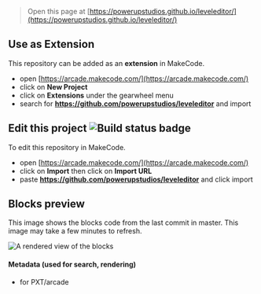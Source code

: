  


> Open this page at [https://powerupstudios.github.io/leveleditor/](https://powerupstudios.github.io/leveleditor/)

## Use as Extension

This repository can be added as an **extension** in MakeCode.

* open [https://arcade.makecode.com/](https://arcade.makecode.com/)
* click on **New Project**
* click on **Extensions** under the gearwheel menu
* search for **https://github.com/powerupstudios/leveleditor** and import

## Edit this project ![Build status badge](https://github.com/powerupstudios/leveleditor/workflows/MakeCode/badge.svg)

To edit this repository in MakeCode.

* open [https://arcade.makecode.com/](https://arcade.makecode.com/)
* click on **Import** then click on **Import URL**
* paste **https://github.com/powerupstudios/leveleditor** and click import

## Blocks preview

This image shows the blocks code from the last commit in master.
This image may take a few minutes to refresh.

![A rendered view of the blocks](https://github.com/powerupstudios/leveleditor/raw/master/.github/makecode/blocks.png)

#### Metadata (used for search, rendering)

* for PXT/arcade
<script src="https://makecode.com/gh-pages-embed.js"></script><script>makeCodeRender("{{ site.makecode.home_url }}", "{{ site.github.owner_name }}/{{ site.github.repository_name }}");</script>
